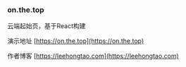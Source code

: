 ### on.the.top
云端起始页，基于React构建

演示地址 [https://on.the.top](https://on.the.top)  

作者博客 [https://leehongtao.com](https://leehongtao.com) 
